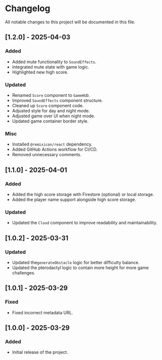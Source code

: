 # Changelog

All notable changes to this project will be documented in this file.

## [1.2.0] - 2025-04-03

### Added

- Added mute functionality to `SoundEffects`.
- Integrated mute state with game logic.
- Highlighted new high score.

### Updated

- Renamed `Score` component to `GameHUD`.
- Improved `SoundEffects` component structure.
- Cleaned up `Score` component code.
- Adjusted style for day and night mode.
- Adjusted game over UI when night mode.
- Updated game container border style.

### Misc

- Installed `@remixicon/react` dependency.
- Added GitHub Actions workflow for CI/CD.
- Removed unnecessary comments.

## [1.1.0] - 2025-04-01

### Added

- Added the high score storage with Firestore (optional) or local storage.
- Added the player name support alongside high score storage.

### Updated

- Updated the `Cloud` component to improve readability and maintainability.

## [1.0.2] - 2025-03-31

### Updated

- Updated the`generateObstacle` logic for better difficulty balance.
- Updated the pterodactyl logic to contain more height for more game challenges.

## [1.0.1] - 2025-03-29

### Fixed

- Fixed incorrect metadata URL.

## [1.0.0] - 2025-03-29

### Added

- Initial release of the project.
